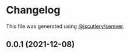 # Changelog

This file was generated using [@jscutlery/semver](https://github.com/jscutlery/semver).

## 0.0.1 (2021-12-08)
